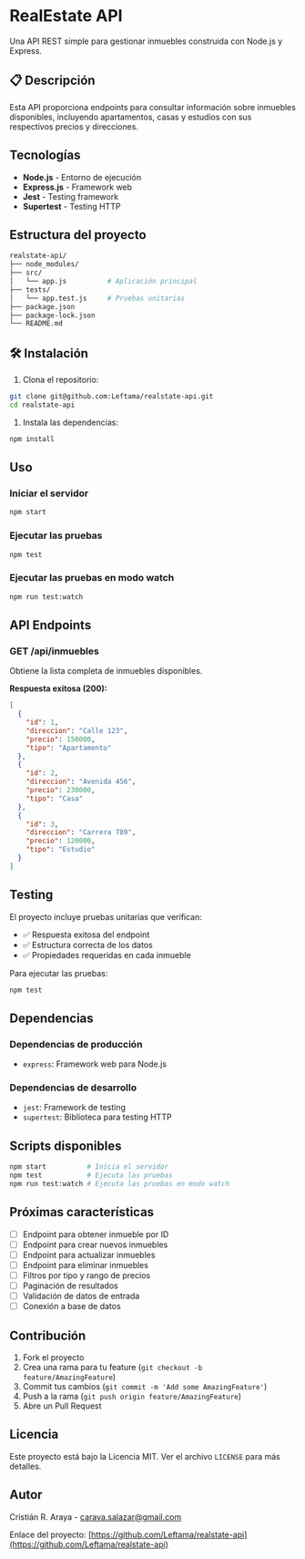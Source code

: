 # RealEstate API

Una API REST simple para gestionar inmuebles construida con Node.js y Express.

## 📋 Descripción

Esta API proporciona endpoints para consultar información sobre inmuebles disponibles, incluyendo apartamentos, casas y estudios con sus respectivos precios y direcciones.

## Tecnologías

- **Node.js** - Entorno de ejecución
- **Express.js** - Framework web
- **Jest** - Testing framework
- **Supertest** - Testing HTTP

## Estructura del proyecto

```bash
realstate-api/
├── node_modules/
├── src/
│   └── app.js          # Aplicación principal
├── tests/
│   └── app.test.js     # Pruebas unitarias
├── package.json
├── package-lock.json
└── README.md
```

## 🛠️ Instalación

1. Clona el repositorio:

```bash
git clone git@github.com:Leftama/realstate-api.git
cd realstate-api
```

1. Instala las dependencias:

```bash
npm install
```

## Uso

### Iniciar el servidor

```bash
npm start
```

### Ejecutar las pruebas

```bash
npm test
```

### Ejecutar las pruebas en modo watch

```bash
npm run test:watch
```

## API Endpoints

### GET /api/inmuebles

Obtiene la lista completa de inmuebles disponibles.

**Respuesta exitosa (200):**

```json
[
  {
    "id": 1,
    "direccion": "Calle 123",
    "precio": 150000,
    "tipo": "Apartamento"
  },
  {
    "id": 2,
    "direccion": "Avenida 456",
    "precio": 230000,
    "tipo": "Casa"
  },
  {
    "id": 3,
    "direccion": "Carrera 789",
    "precio": 120000,
    "tipo": "Estudio"
  }
]
```

## Testing

El proyecto incluye pruebas unitarias que verifican:

- ✅ Respuesta exitosa del endpoint
- ✅ Estructura correcta de los datos
- ✅ Propiedades requeridas en cada inmueble

Para ejecutar las pruebas:

```bash
npm test
```

## Dependencias

### Dependencias de producción

- `express`: Framework web para Node.js

### Dependencias de desarrollo

- `jest`: Framework de testing
- `supertest`: Biblioteca para testing HTTP

## Scripts disponibles

```bash
npm start          # Inicia el servidor
npm test           # Ejecuta las pruebas
npm run test:watch # Ejecuta las pruebas en modo watch
```

## Próximas características

- [ ] Endpoint para obtener inmueble por ID
- [ ] Endpoint para crear nuevos inmuebles
- [ ] Endpoint para actualizar inmuebles
- [ ] Endpoint para eliminar inmuebles
- [ ] Filtros por tipo y rango de precios
- [ ] Paginación de resultados
- [ ] Validación de datos de entrada
- [ ] Conexión a base de datos

## Contribución

1. Fork el proyecto
2. Crea una rama para tu feature (`git checkout -b feature/AmazingFeature`)
3. Commit tus cambios (`git commit -m 'Add some AmazingFeature'`)
4. Push a la rama (`git push origin feature/AmazingFeature`)
5. Abre un Pull Request

## Licencia

Este proyecto está bajo la Licencia MIT. Ver el archivo `LICENSE` para más detalles.

## Autor

Cristián R. Araya - [caraya.salazar@gmail.com](mailto:caraya.salazar@gmail.com)

Enlace del proyecto: [https://github.com/Leftama/realstate-api](https://github.com/Leftama/realstate-api)
